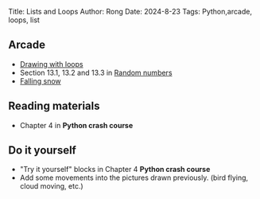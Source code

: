 Title: Lists and Loops
Author: Rong
Date: 2024-8-23
Tags: Python,arcade, loops, list

## Arcade
+ [Drawing with loops](https://api.arcade.academy/en/latest/examples/drawing_with_loops.html#drawing-with-loops)
+ Section 13.1, 13.2 and 13.3 in  [Random numbers](https://learn.arcade.academy/en/latest/chapters/13_random_numbers/random_numbers.html)
+ [Falling snow](https://api.arcade.academy/en/latest/examples/snow.html#snow)


## Reading materials
+ Chapter 4 in **Python crash course**


## Do it yourself
+ "Try it yourself" blocks in Chapter 4 **Python crash course**
+ Add some movements into the pictures drawn previously. (bird flying, cloud moving, etc.) 



